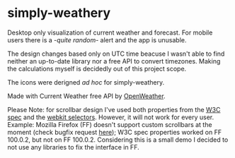 # simply-weathery

Desktop only visualization of current weather and forecast.
For mobile users there is a -*quite random*- alert and the app is unusable.

The design changes based only on UTC time beacuse I wasn't able to find neither an up-to-date library nor a free API to convert timezones. Making the calculations myself is decidedly out of this project scope.

The icons were derigned *ad hoc* for simply-weathery.

Made with Current Weather free API by [OpenWeather](https://openweathermap.org/).


Please Note: for scrollbar design I've used both properties from the [W3C spec](https://www.w3.org/TR/css-scrollbars-1/) and the [webkit selectors](https://developer.mozilla.org/en-US/docs/Web/CSS/::-webkit-scrollbar). However, it will not work for every user.
Example: Mozilla Firefox (FF) doesn't support custom scrollbars at the moment (check bugfix request [here](https://bugzilla.mozilla.org/show_bug.cgi?id=77790)); W3C spec properties worked on FF 100.0.2, but not on FF 100.0.2.
Considering this is a small demo I decided to not use any libraries to fix the interface in FF.
